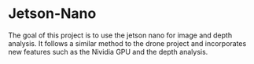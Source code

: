 # Jetson-Nano
The goal of this project is to use the jetson nano for image and depth analysis. It follows a similar method to the drone project and incorporates new features such as the Nividia GPU and the depth analysis.   
